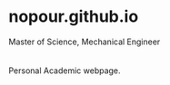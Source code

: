 # nopour.github.io
Master of Science, Mechanical Engineer </br><br></br>
Personal Academic webpage.
